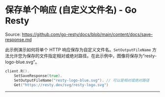 # 保存单个响应 (自定义文件名) - Go Resty

Source: https://github.com/go-resty/docs/blob/main/content/docs/save-response.md

此示例演示如何将单个 HTTP 响应保存为自定义文件名。`SetOutputFileName` 方法允许您为保存的文件指定相对或绝对路径。在此示例中，图像将保存为“resty-logo-blue.svg”。

```go
client.R().
    SetSaveResponse(true).
    SetOutputFileName("resty-logo-blue.svg"). // 可以是相对或绝对路径
    Get("https://resty.dev/svg/resty-logo.svg")
```

--------------------------------
